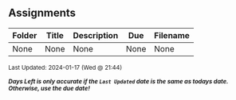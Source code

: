 ## Assignments

| Folder | Title | Description | Due | Filename |
|-----|-----|-----|-----|-----|
| None | None | None | None | None |

<sup>Last Updated: 2024-01-17 (Wed @ 21:44)</sup> 

<sup>***Days Left is only accurate if the `Last Updated` date is the same as todays date. Otherwise, use the due date!***</sup> 